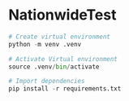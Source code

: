# NationwideTest

```Python
# Create virtual environment 
python -m venv .venv

# Activate Virtual environment
source .venv/bin/activate

# Import dependencies
pip install -r requirements.txt
```


